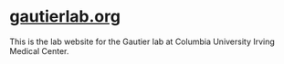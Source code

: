 # [gautierlab.org](gautierlab.org)

This is the lab website for the Gautier lab at Columbia University Irving Medical Center. 